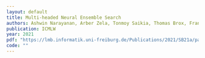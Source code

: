 ```yaml
---
layout: default
title: Multi-headed Neural Ensemble Search
authors: Ashwin Narayanan, Arber Zela, Tonmoy Saikia, Thomas Brox, Frank Hutter
publication: ICMLW
year: 2021
pdf: "https://lmb.informatik.uni-freiburg.de/Publications/2021/SB21a/paper-udl.pdf"
code: ""
---
```

